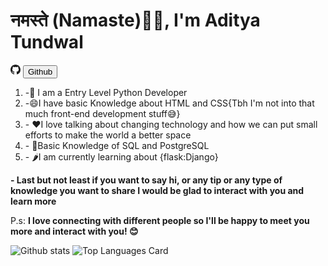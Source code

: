 <h1>नमस्ते (Namaste)🙏🏻, I'm Aditya Tundwal </h1>

<!--
**Adi7290/Adi7290** is a ✨ _special_ ✨ repository because its `README.md` (this file) appears on your GitHub profile.
-->
<div>
<svg xmlns="http://www.w3.org/2000/svg" width="16" height="16" fill="currentColor" class="bi bi-github" viewBox="0 0 16 16">
  <path d="M8 0C3.58 0 0 3.58 0 8c0 3.54 2.29 6.53 5.47 7.59.4.07.55-.17.55-.38 0-.19-.01-.82-.01-1.49-2.01.37-2.53-.49-2.69-.94-.09-.23-.48-.94-.82-1.13-.28-.15-.68-.52-.01-.53.63-.01 1.08.58 1.23.82.72 1.21 1.87.87 2.33.66.07-.52.28-.87.51-1.07-1.78-.2-3.64-.89-3.64-3.95 0-.87.31-1.59.82-2.15-.08-.2-.36-1.02.08-2.12 0 0 .67-.21 2.2.82.64-.18 1.32-.27 2-.27.68 0 1.36.09 2 .27 1.53-1.04 2.2-.82 2.2-.82.44 1.1.16 1.92.08 2.12.51.56.82 1.27.82 2.15 0 3.07-1.87 3.75-3.65 3.95.29.25.54.73.54 1.48 0 1.07-.01 1.93-.01 2.2 0 .21.15.46.55.38A8.012 8.012 0 0 0 16 8c0-4.42-3.58-8-8-8z"/>
</svg>
<button type="button" class="btn btn-outline-secondary">Github</button>
</div>

<ol>
  <li>-🐍 I am a Entry Level Python Developer</li>
  <li>-😄I have basic Knowledge about HTML and CSS{Tbh I'm not into that much front-end development stuff😅}</li>
  <li>- ❤I love talking about changing technology and how we can put small efforts to make the world a better space</li>
  <li>- 🐬Basic Knowledge of SQL and PostgreSQL</li>
  <li>- 🌶I am currently learning about {flask:Django}</li>
</ol>
<p><b>- Last but not least if you want to say hi, or any tip or any type of knowledge you want to share I would be glad to interact with you and learn more</b></p>





P.s: **I love connecting with different people so  I'll be happy to meet you more and interact with you! 😊**


![Github stats](https://github-readme-stats.vercel.app/api?username=adi7290&theme=light&show_icons=true&count_private=true&title_color=##0015a1)
![Top Languages Card](https://github-readme-stats.vercel.app/api/top-langs/?username=adi7290&layout=compact)
